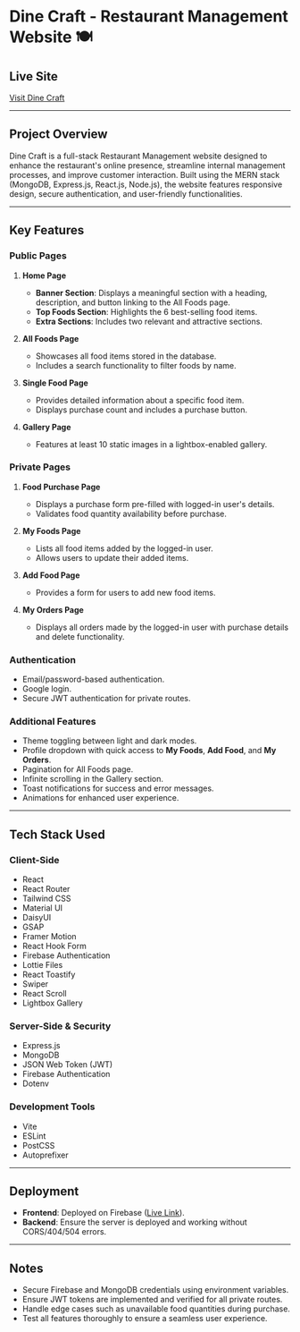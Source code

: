 # Dine Craft - Restaurant Management Website 🍽️

## Live Site

[Visit Dine Craft](https://fast-art-409718.web.app/)

---

## Project Overview

Dine Craft is a full-stack Restaurant Management website designed to enhance the restaurant's online presence, streamline internal management processes, and improve customer interaction. Built using the MERN stack (MongoDB, Express.js, React.js, Node.js), the website features responsive design, secure authentication, and user-friendly functionalities.

---

## Key Features

### Public Pages

1. **Home Page**
   - **Banner Section**: Displays a meaningful section with a heading, description, and button linking to the All Foods page.
   - **Top Foods Section**: Highlights the 6 best-selling food items.
   - **Extra Sections**: Includes two relevant and attractive sections.

2. **All Foods Page**
   - Showcases all food items stored in the database.
   - Includes a search functionality to filter foods by name.

3. **Single Food Page**
   - Provides detailed information about a specific food item.
   - Displays purchase count and includes a purchase button.

4. **Gallery Page**
   - Features at least 10 static images in a lightbox-enabled gallery.

### Private Pages

1. **Food Purchase Page**
   - Displays a purchase form pre-filled with logged-in user's details.
   - Validates food quantity availability before purchase.

2. **My Foods Page**
   - Lists all food items added by the logged-in user.
   - Allows users to update their added items.

3. **Add Food Page**
   - Provides a form for users to add new food items.

4. **My Orders Page**
   - Displays all orders made by the logged-in user with purchase details and delete functionality.

### Authentication

- Email/password-based authentication.
- Google login.
- Secure JWT authentication for private routes.

### Additional Features

- Theme toggling between light and dark modes.
- Profile dropdown with quick access to **My Foods**, **Add Food**, and **My Orders**.
- Pagination for All Foods page.
- Infinite scrolling in the Gallery section.
- Toast notifications for success and error messages.
- Animations for enhanced user experience.

---

## Tech Stack Used

### Client-Side
- React
- React Router
- Tailwind CSS
- Material UI
- DaisyUI
- GSAP
- Framer Motion
- React Hook Form
- Firebase Authentication
- Lottie Files
- React Toastify
- Swiper
- React Scroll
- Lightbox Gallery

### Server-Side & Security
- Express.js
- MongoDB
- JSON Web Token (JWT)
- Firebase Authentication
- Dotenv

### Development Tools
- Vite
- ESLint
- PostCSS
- Autoprefixer

---

## Deployment

- **Frontend**: Deployed on Firebase ([Live Link](https://fast-art-409718.web.app/)).
- **Backend**: Ensure the server is deployed and working without CORS/404/504 errors.

---

## Notes

- Secure Firebase and MongoDB credentials using environment variables.
- Ensure JWT tokens are implemented and verified for all private routes.
- Handle edge cases such as unavailable food quantities during purchase.
- Test all features thoroughly to ensure a seamless user experience.